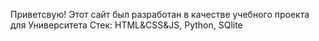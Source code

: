 Приветсвую!
Этот сайт был разработан в качестве учебного проекта для Университета
Стек: HTML&CSS&JS, Python, SQlite 